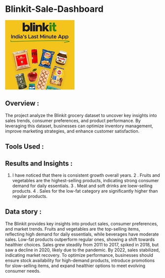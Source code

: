 # Blinkit-Sale-Dashboard
   <img src="https://github.com/vaishu-08/Blinkit-Sale-Dashboard/blob/main/Blinkit%20l.jpg" alt="blinkit logo" >

## Overview :
The project analyze the Blinkit grocery dataset to uncover key insights into sales trends, consumer preferences, and product performance. By leveraging this dataset, businesses can optimize inventory management, improve marketing strategies, and enhance customer satisfaction.
## Tools Used :


## Results and Insights :
1. I have noticed that there is consistent growth overall years.
2 . Fruits and vegetables are the highest-selling products, indicating strong consumer demand for daily essentials.
3 . Meat and soft drinks are loew-selling products.
4 . Sales for the low-fat category are significantly higher than regular products.

## Data story :
The Blinkit provides key insights into product sales, consumer preferences, and market trends. Fruits and vegetables are the top-selling items, reflecting high demand for daily essentials, while beverages have moderate sales. Low-fat products outperform regular ones, showing a shift towards healthier choices. Sales grew steadily from 2011 to 2017, spiked in 2018, but saw a decline in 2020, likely due to the pandemic. By 2022, sales stabilized, indicating market recovery. To optimize performance, businesses should ensure stock availability for high-demand products, introduce promotions for slow-selling items, and expand healthier options to meet evolving consumer needs. 

